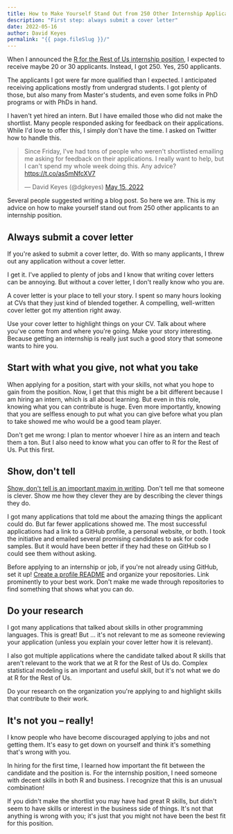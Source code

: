 ```yaml
---
title: How to Make Yourself Stand Out from 250 Other Internship Applicants
description: "First step: always submit a cover letter"
date: 2022-05-16
author: David Keyes
permalink: "{{ page.fileSlug }}/"
---
```


When I announced the [R for the Rest of Us internship position](https://rfortherestofus.com/internship), I expected to receive maybe 20 or 30 applicants. Instead, I got 250. Yes, 250 applicants.

The applicants I got were far more qualified than I expected. I anticipated receiving applications mostly from undergrad students. I got plenty of those, but also many from Master's students, and even some folks in PhD programs or with PhDs in hand. 

I haven't yet hired an intern. But I have emailed those who did not make the shortlist. Many people responded asking for feedback on their applications. While I'd love to offer this, I simply don't have the time. I asked on Twitter how to handle this.

<div class="flex flex-col justify-center items-center">
<blockquote class="twitter-tweet"><p lang="en" dir="ltr">Since Friday, I&#39;ve had tons of people who weren&#39;t shortlisted emailing me asking for feedback on their applications. I really want to help, but I can&#39;t spend my whole week doing this. Any advice? <a href="https://t.co/as5mNfcXV7">https://t.co/as5mNfcXV7</a></p>&mdash; David Keyes (@dgkeyes) <a href="https://twitter.com/dgkeyes/status/1525969060000722944?ref_src=twsrc%5Etfw">May 15, 2022</a></blockquote> <script async src="https://platform.twitter.com/widgets.js" charset="utf-8"></script>
</div>

Several people suggested writing a blog post. So here we are. This is my advice on how to make yourself stand out from 250 other applicants to an internship position.

## Always submit a cover letter

If you're asked to submit a cover letter, do. With so many applicants, I threw out any application without a cover letter. 

I get it. I've applied to plenty of jobs and I know that writing cover letters can be annoying. But without a cover letter, I don't really know who you are. 

A cover letter is your place to tell your story. I spent so many hours looking at CVs that they just kind of blended together. A compelling, well-written cover letter got my attention right away. 

Use your cover letter to highlight things on your CV. Talk about where you've come from and where you're going. Make your story interesting. Because getting an internship is really just such a good story that someone wants to hire you. 

## Start with what you give, not what you take

When applying for a position, start with your skills, not what you hope to gain from the position. Now, I get that this might be a bit different because I am hiring an intern, which is all about learning. But even in this role, knowing what you can contribute is huge. Even more importantly, knowing that you are selfless enough to put what you can give before what you plan to take showed me who would be a good team player. 

Don't get me wrong: I plan to mentor whoever I hire as an intern and teach them a ton. But I also need to know what you can offer to R for the Rest of Us. Put this first. 

## Show, don't tell

[Show, don't tell is an important maxim in writing](https://www.masterclass.com/articles/how-to-write-effective-exposition). Don't tell me that someone is clever. Show me how they clever they are by describing the clever things they do.

I got many applications that told me about the amazing things the applicant could do. But far fewer applications showed me. The most successful applications had a link to a GitHub profile, a personal website, or both. I took the initiative and emailed several promising candidates to ask for code samples. But it would have been better if they had these on GitHub so I could see them without asking.

Before applying to an internship or job, if you're not already using GitHub, set it up! [Create a profile README](https://docs.github.com/en/account-and-profile/setting-up-and-managing-your-github-profile/customizing-your-profile/managing-your-profile-readme) and organize your repositories. Link prominently to your best work. Don't make me wade through repositories to find something that shows what you can do. 

## Do your research

I got many applications that talked about skills in other programming languages. This is great! But … it's not relevant to me as someone reviewing your application (unless you explain your cover letter how it is relevant). 

I also got multiple applications where the candidate talked about R skills that aren't relevant to the work that we at R for the Rest of Us do. Complex statistical modeling is an important and useful skill, but it's not what we do at R for the Rest of Us. 

Do your research on the organization you're applying to and highlight skills that contribute to their work.

## It's not you – really!

I know people who have become discouraged applying to jobs and not getting them. It's easy to get down on yourself and think it's something that's wrong with you. 

In hiring for the first time, I learned how important the fit between the candidate and the position is. For the internship position, I need someone with decent skills in both R and business. I recognize that this is an unusual combination! 

If you didn't make the shortlist you may have had great R skills, but didn't seem to have skills or interest in the business side of things. It's not that anything is wrong with you; it's just that you might not have been the best fit for this position. 



